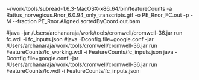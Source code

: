  ~/work/tools/subread-1.6.3-MacOSX-x86_64/bin/featureCounts -a Rattus_norvegicus.Rnor_6.0.94_only_transcripts.gtf -o PE_Rnor_FC.out -p -M --fraction PE_Rnor.Aligned.sortedByCoord.out.bam

 #java -jar /Users/archanaraja/work/tools/cromwell/cromwell-36.jar run fc.wdl -i fc_inputs.json
 #java -Dconfig.file=google.conf -jar /Users/archanaraja/work/tools/cromwell/cromwell-36.jar run FeatureCounts/fc_working.wdl -i FeatureCounts/fc_inputs.json
 java -Dconfig.file=google.conf -jar /Users/archanaraja/work/tools/cromwell/cromwell-36.jar run FeatureCounts/fc.wdl -i FeatureCounts/fc_inputs.json
